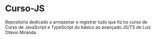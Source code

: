 # Curso-JS
Repositório dedicado a armazenar e registrar tudo que fiz no curso de  Curso de JavaScript e TypeScript do básico ao avançado JS/TS de Luiz Otávio Miranda.
